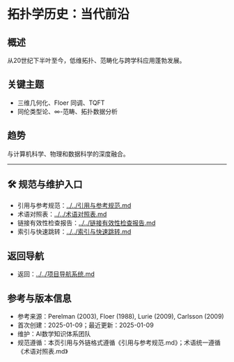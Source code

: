 # 拓扑学历史：当代前沿

## 概述

从20世纪下半叶至今，低维拓扑、范畴化与跨学科应用蓬勃发展。

## 关键主题

- 三维几何化、Floer 同调、TQFT
- 同伦类型论、∞-范畴、拓扑数据分析

## 趋势

与计算机科学、物理和数据科学的深度融合。

---

## 🛠️ 规范与维护入口

- 引用与参考规范：[../../引用与参考规范.md](../../引用与参考规范.md)
- 术语对照表：[../../术语对照表.md](../../术语对照表.md)
- 链接有效性检查报告：[../../链接有效性检查报告.md](../../链接有效性检查报告.md)
- 索引与快速跳转：[../../索引与快速跳转.md](../../索引与快速跳转.md)

## 返回导航

- 返回：[../../项目导航系统.md](../../项目导航系统.md)

## 参考与版本信息

- 参考来源：Perelman (2003), Floer (1988), Lurie (2009), Carlsson (2009)
- 首次创建：2025-01-09；最近更新：2025-01-09
- 维护：AI数学知识体系团队
- 规范遵循：本页引用与外链格式遵循《引用与参考规范.md》；术语统一遵循《术语对照表.md》
